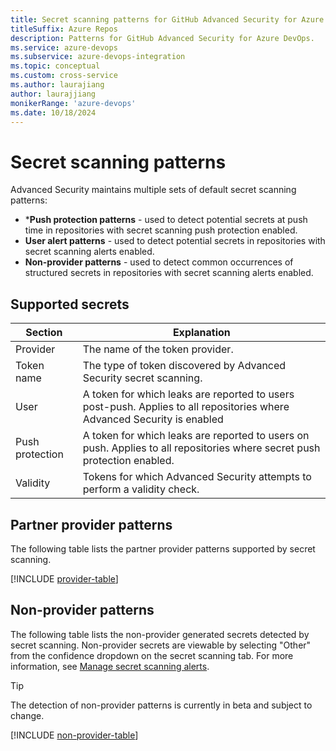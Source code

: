 ```yaml
---
title: Secret scanning patterns for GitHub Advanced Security for Azure DevOps 
titleSuffix: Azure Repos
description: Patterns for GitHub Advanced Security for Azure DevOps.
ms.service: azure-devops
ms.subservice: azure-devops-integration
ms.topic: conceptual
ms.custom: cross-service
ms.author: laurajiang
author: laurajjiang
monikerRange: 'azure-devops'
ms.date: 10/18/2024
---
```


# Secret scanning patterns

Advanced Security maintains multiple sets of default secret scanning patterns: 

* ***Push protection patterns** - used to detect potential secrets at push time in repositories with secret scanning push protection enabled.
* **User alert patterns** - used to detect potential secrets in repositories with secret scanning alerts enabled.
* **Non-provider patterns** - used to detect common occurrences of structured secrets in repositories with secret scanning alerts enabled.

## Supported secrets 

| Section  | Explanation  |
|---|---|
|  Provider | The name of the token provider. |
| Token name | The type of token discovered by Advanced Security secret scanning. |
| User | A token for which leaks are reported to users post-push. Applies to all repositories where Advanced Security is enabled |
| Push protection | A token for which leaks are reported to users on push. Applies to all repositories where secret push protection enabled. |
| Validity | Tokens for which Advanced Security attempts to perform a validity check. |

## Partner provider patterns

The following table lists the partner provider patterns supported by secret scanning. 

[!INCLUDE [provider-table](includes/provider-table.md)]

## Non-provider patterns

The following table lists the non-provider generated secrets detected by secret scanning. Non-provider secrets are viewable by selecting "Other" from the confidence dropdown on the secret scanning tab. For more information, see [Manage secret scanning alerts](github-advanced-security-secret-scanning.md#manage-secret-scanning-alerts).

> [!TIP]
> The detection of non-provider patterns is currently in beta and subject to change.

[!INCLUDE [non-provider-table](includes/non-provider-table.md)]  
